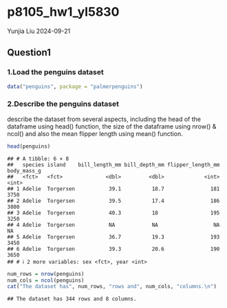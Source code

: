 p8105_hw1_yl5830
================
Yunjia Liu
2024-09-21

## Question1

### 1.Load the penguins dataset

``` r
data("penguins", package = "palmerpenguins")
```

### 2.Describe the penguins dataset

describe the dataset from several aspects, including the head of the
dataframe using head() function, the size of the dataframe using nrow()
& ncol() and also the mean flipper length using mean() function.

``` r
head(penguins)
```

    ## # A tibble: 6 × 8
    ##   species island    bill_length_mm bill_depth_mm flipper_length_mm body_mass_g
    ##   <fct>   <fct>              <dbl>         <dbl>             <int>       <int>
    ## 1 Adelie  Torgersen           39.1          18.7               181        3750
    ## 2 Adelie  Torgersen           39.5          17.4               186        3800
    ## 3 Adelie  Torgersen           40.3          18                 195        3250
    ## 4 Adelie  Torgersen           NA            NA                  NA          NA
    ## 5 Adelie  Torgersen           36.7          19.3               193        3450
    ## 6 Adelie  Torgersen           39.3          20.6               190        3650
    ## # ℹ 2 more variables: sex <fct>, year <int>

``` r
num_rows = nrow(penguins)
num_cols = ncol(penguins)
cat("The dataset has", num_rows, "rows and", num_cols, "columns.\n")
```

    ## The dataset has 344 rows and 8 columns.
